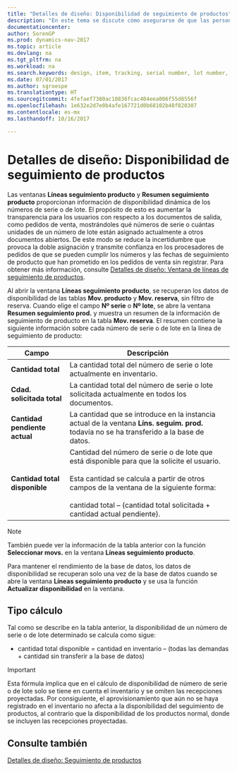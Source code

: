 ```yaml
---
title: "Detalles de diseño: Disponibilidad de seguimiento de productos"
description: "En este tema se discute cómo asegurarse de que las personas que procesan los pedidos pueden confiar en la disponibilidad de números de serie o números de lote."
documentationcenter: 
author: SorenGP
ms.prod: dynamics-nav-2017
ms.topic: article
ms.devlang: na
ms.tgt_pltfrm: na
ms.workload: na
ms.search.keywords: design, item, tracking, serial number, lot number, outbound documents
ms.date: 07/01/2017
ms.author: sgroespe
ms.translationtype: HT
ms.sourcegitcommit: 4fefaef7380ac10836fcac404eea006f55d8556f
ms.openlocfilehash: 1e632e2d7e0b4afe167721d0b68102b48f820307
ms.contentlocale: es-mx
ms.lasthandoff: 10/16/2017

---
```

# <a name="design-details-item-tracking-availability"></a>Detalles de diseño: Disponibilidad de seguimiento de productos
Las ventanas **Líneas seguimiento producto** y **Resumen seguimiento producto** proporcionan información de disponibilidad dinámica de los números de serie o de lote. El propósito de esto es aumentar la transparencia para los usuarios con respecto a los documentos de salida, como pedidos de venta, mostrándoles qué números de serie o cuántas unidades de un número de lote están asignado actualmente a otros documentos abiertos. De este modo se reduce la incertidumbre que provoca la doble asignación y transmite confianza en los procesadores de pedidos de que se pueden cumplir los números y las fechas de seguimiento de producto que han prometido en los pedidos de venta sin registrar. Para obtener más información, consulte [Detalles de diseño: Ventana de líneas de seguimiento de productos](design-details-item-tracking-lines-window.md).  
  
Al abrir la ventana **Líneas seguimiento producto**, se recuperan los datos de disponibilidad de las tablas **Mov. producto** y **Mov. reserva**, sin filtro de reserva. Cuando elige el campo **Nº serie** o **Nº lote**, se abre la ventana **Resumen seguimiento prod.** y muestra un resumen de la información de seguimiento de producto en la tabla **Mov. reserva**. El resumen contiene la siguiente información sobre cada número de serie o de lote en la línea de seguimiento de producto:  
  
|Campo|Descripción|  
|---------------------------------|---------------------------------------|  
|**Cantidad total**|La cantidad total del número de serie o lote actualmente en inventario.|  
|**Cdad. solicitada total**|La cantidad total del número de serie o lote solicitada actualmente en todos los documentos.|  
|**Cantidad pendiente actual**|La cantidad que se introduce en la instancia actual de la ventana **Líns. seguim. prod.** todavía no se ha transferido a la base de datos.|  
|**Cantidad total disponible**|Cantidad del número de serie o de lote que está disponible para que la solicite el usuario.<br /><br /> Esta cantidad se calcula a partir de otros campos de la ventana de la siguiente forma:<br /><br /> cantidad total – (cantidad total solicitada + cantidad actual pendiente).|  
  
> [!NOTE]  
>  También puede ver la información de la tabla anterior con la función **Seleccionar movs.** en la ventana **Líneas seguimiento producto**.  
  
Para mantener el rendimiento de la base de datos, los datos de disponibilidad se recuperan solo una vez de la base de datos cuando se abre la ventana **Líneas seguimiento producto** y se usa la función **Actualizar disponibilidad** en la ventana.  
  
## <a name="calculation-formula"></a>Tipo cálculo  
Tal como se describe en la tabla anterior, la disponibilidad de un número de serie o de lote determinado se calcula como sigue:  
  
* cantidad total disponible = cantidad en inventario – (todas las demandas + cantidad sin transferir a la base de datos)  
  
> [!IMPORTANT]  
>  Esta fórmula implica que en el cálculo de disponibilidad de número de serie o de lote solo se tiene en cuenta el inventario y se omiten las recepciones proyectadas. Por consiguiente, el aprovisionamiento que aún no se haya registrado en el inventario no afecta a la disponibilidad del seguimiento de productos, al contrario que la disponibilidad de los productos normal, donde se incluyen las recepciones proyectadas.  
  
## <a name="see-also"></a>Consulte también  
[Detalles de diseño: Seguimiento de productos](design-details-item-tracking.md)
